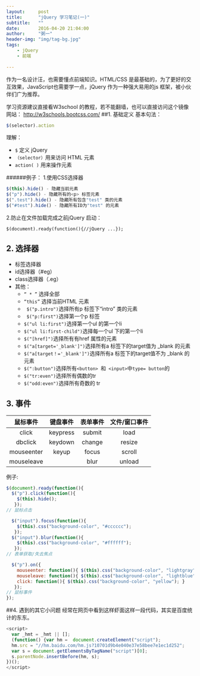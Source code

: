 ```yaml
---
layout:     post
title:      "jQuery 学习笔记(一)"
subtitle:   ""
date:       2016-04-20 21:04:00
author:     "粥一"
header-img: "img/tag-bg.jpg"
tags:
    - jQuery
    - 前端
    
---
```

作为一名设计汪，也需要懂点前端知识。HTML/CSS 是最基础的，为了更好的交互效果，JavaScript也需要学一点，jQuery 作为一种强大易用的js 框架，被小伙伴们广为推荐。

学习资源建议直接看W3school 的教程，若不能翻墙，也可以直接访问这个镜像网站： http://w3schools.bootcss.com/
##1. 基础定义 
基本句法：

```javascript
$(selector).action
```

理解：

- `$` 定义 jQuery
- `（selector）`用来访问 HTML 元素
- `action( )` 用来操作元素


######例子：
1.使用CSS选择器 

```javascript
$(this).hide() - 隐藏当前元素
$("p").hide() - 隐藏所有的<p> 标签元素
$(".test").hide() - 隐藏所有包含"test" 类的元素
$("#test").hide() - 隐藏所有ID为"test" 的元素
```

2.防止在文件加载完成之前jQuery 启动：

```
$(document).ready(function(){//jQuery ...});
```

## 2. 选择器
- 标签选择器 
- id选择器（#eg）
- class选择器（.eg）
- 其他：
    - `“ * ”` 选择全部 
    -  `“this”` 选择当前HTML 元素 
    -  ` $("p.intro")`选择所有p 标签下“intro” 类的元素 
    -  ` $("p:first")`选择第一个p 标签
    -  `$("ul li:first")`选择第一个ul 的第一个li  
    -  `$("ul li:first-child")`选择每一个ul 下的第一个li  
    -  `$("[href]")`选择所有有href 属性的元素 
    -  `$("a[target='_blank']")`选择所有a 标签下的target值为 _blank 的元素 
    -  `$("a[target！='_blank']")`选择所有a 标签下的target值不为 _blank 的元素 
    -  `$(":button")`选择所有`<button> `和` <input>`中`type= button`的 
    -  `$("tr:even")`选择所有偶数的tr  
    -  `$("odd:even")`选择所有奇数的 tr 


## 3. 事件

| 鼠标事件 | 键盘事件 | 表单事件 |	文件/窗口事件
| :--------:	 |		 :--------: 	| 	:----------:	 | 	:--: 	|
| click | keypress | submit | load
| dbclick | keydown | change |resize
| mouseenter | keyup | focus |scroll
| mouseleave | | blur |unload

例子: 

```javascript
$(document).ready(function(){ 
  $("p").click(function(){ 
    $(this).hide();
   });
// 鼠标点击 

  $("input").focus(function(){ 
    $(this).css("background-color", "#cccccc");
   }); 
  $("input").blur(function(){ 
    $(this).css("background-color", "#ffffff");
   });
// 表单获取/失去焦点 

  $("p").on({ 
    mouseenter: function(){ $(this).css("background-color", "lightgray"); }, 
    mouseleave: function(){ $(this).css("background-color", "lightblue"); }, 
    click: function(){ $(this).css("background-color", "yellow"); } 
   });
// 鼠标事件
});
```

##4. 遇到的其它小问题
经常在网页中看到这样虾面这样一段代码，其实是百度统计的东东。

```javascript
<script>
  var _hmt = _hmt || [];
  (function() {var hm =  document.createElement("script");
  hm.src = "//hm.baidu.com/hm.js?10701d9b4e040e37e58bee7e1ec1d252";
  var s = document.getElementsByTagName("script")[0];
  s.parentNode.insertBefore(hm, s);
})();
</script>
```